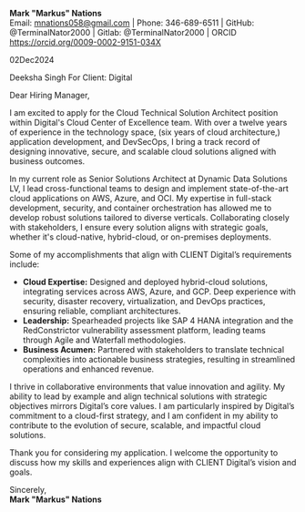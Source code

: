 **Mark "Markus" Nations**  
Email: mnations058@gmail.com | Phone: 346-689-6511 | GitHub: @TerminalNator2000 | Gitlab: @TerminalNator2000 | ORCID https://orcid.org/0009-0002-9151-034X

02Dec2024  

Deeksha Singh
 For Client: Digital  
 

Dear Hiring Manager,  

I am excited to apply for the Cloud Technical Solution Architect position within Digital's Cloud Center of Excellence team. With over a twelve years of experience in the technology space, (six years of cloud architecture,) application development, and DevSecOps, I bring a track record of designing innovative, secure, and scalable cloud solutions aligned with business outcomes.  

In my current role as Senior Solutions Architect at Dynamic Data Solutions LV, I lead cross-functional teams to design and implement state-of-the-art cloud applications on AWS, Azure, and OCI. My expertise in full-stack development, security, and container orchestration has allowed me to develop robust solutions tailored to diverse verticals. Collaborating closely with stakeholders, I ensure every solution aligns with strategic goals, whether it's cloud-native, hybrid-cloud, or on-premises deployments.  

Some of my accomplishments that align with CLIENT Digital’s requirements include:  

- **Cloud Expertise:** Designed and deployed hybrid-cloud solutions, integrating services across AWS, Azure, and GCP. Deep experience with security, disaster recovery, virtualization, and DevOps practices, ensuring reliable, compliant architectures.  
- **Leadership:** Spearheaded projects like SAP 4 HANA integration and the RedConstrictor vulnerability assessment platform, leading teams through Agile and Waterfall methodologies.  
- **Business Acumen:** Partnered with stakeholders to translate technical complexities into actionable business strategies, resulting in streamlined operations and enhanced revenue.  

I thrive in collaborative environments that value innovation and agility. My ability to lead by example and align technical solutions with strategic objectives mirrors Digital’s core values. I am particularly inspired by Digital’s commitment to a cloud-first strategy, and I am confident in my ability to contribute to the evolution of secure, scalable, and impactful cloud solutions.  

Thank you for considering my application. I welcome the opportunity to discuss how my skills and experiences align with CLIENT Digital’s vision and goals.  

Sincerely,  
**Mark "Markus" Nations**
